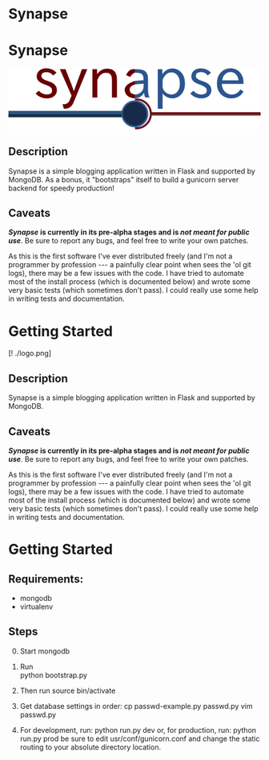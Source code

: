 # Synapse
# Synapse

![synapse logo](./synapse.png)

## Description
Synapse is a simple blogging application written in Flask and supported by
MongoDB. As a bonus, it "bootstraps" itself to build a gunicorn server backend for speedy production!

## Caveats

***Synapse* is currently in its pre-alpha stages and is *not meant for public
use***. Be sure to report any bugs, and feel free to write your own patches.

As this is the first software I've ever distributed freely (and I'm not a
programmer by profession --- a painfully clear point when sees the 'ol git logs), there may be a few issues with the code. I have tried
to automate most of the install process (which is documented below) and wrote
some very basic tests (which sometimes don't pass). I could really use some help
in writing tests and documentation.


# Getting Started

[! ./logo.png]

## Description
Synapse is a simple blogging application written in Flask and supported by
MongoDB.

## Caveats

***Synapse* is currently in its pre-alpha stages and is *not meant for public
use***. Be sure to report any bugs, and feel free to write your own patches.

As this is the first software I've ever distributed freely (and I'm not a
programmer by profession --- a painfully clear point when sees the 'ol git logs), there may be a few issues with the code. I have tried
to automate most of the install process (which is documented below) and wrote
some very basic tests (which sometimes don't pass). I could really use some help
in writing tests and documentation.


# Getting Started

## Requirements:
* mongodb
* virtualenv

## Steps
0. Start mongodb

1. Run  
    python bootstrap.py

2. Then run
    source bin/activate

3. Get database settings in order:
    cp passwd-example.py passwd.py
    vim passwd.py

4. For development, run:
        python run.py dev 
    or, for production, run:
        python run.py prod
    be sure to edit usr/conf/gunicorn.conf and change the static routing to your absolute directory location.

